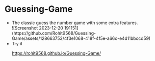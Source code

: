 # Guessing-Game
<ul> <li>The classic guess the number game with some extra features.</li>
![Screenshot 2023-12-20 191151](https://github.com/Rohit9568/Guessing-Game/assets/128663753/4f3e1068-418f-4f5e-a66c-e4d11bbccd59)


  
<li>Try it</li> 


https://rohit9568.github.io/Guessing-Game/
